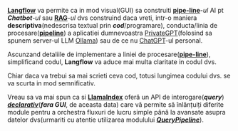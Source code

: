 [**Langflow**](https://www.langflow.org/) va permite ca in mod visual(GUI) sa construiti [**pipe-line**](https://bytesupreme.online/crafting-no-code-local-rag-chatbots-with-langflow-and-ollama/)-*ul* AI pt ***Chatbot***-*ul* sau [**RAG**](https://bytesupreme.online/crafting-no-code-local-rag-chatbots-with-langflow-and-ollama/)-*ul* dvs construind daca vreti, intr-o maniera **descriptiva**(nedescrisa textual prin ***cod***/programare), conducta/linia de procesare([**pipeline**](https://bytesupreme.online/crafting-no-code-local-rag-chatbots-with-langflow-and-ollama/)) a aplicatiei dumnevoastra [PrivateGPT](https://github.com/ollama/ollama/tree/main/examples/langchain-python-rag-privategpt)(folosind sa spunem server-ul LLM [Ollama](https://ollama.com/download/windows)) sau de ce nu [ChatGPT](https://chatgpt.com/)-ul personal.

Ascunzand detaliile de implementare a liniei de procesare([**pipe-line**](https://bytesupreme.online/crafting-no-code-local-rag-chatbots-with-langflow-and-ollama/)), simplificand codul, **Langflow** va aduce mai multa claritate in codul dvs.

Chiar daca va trebui sa mai scrieti ceva cod, totusi lungimea codului dvs. se va scurta in mod semnificativ.

Vreau sa va mai spun ca si [**LlamaIndex**](https://docs.llamaindex.ai/en/stable/module_guides/querying/pipeline/) oferă un API de interogare(***query***) [***declarativ***](https://docs.llamaindex.ai/en/stable/getting_started/starter_tools/rag_cli/)(***fara GUI***, de aceasta data) care vă permite să înlănțuiți diferite module pentru a orchestra fluxuri de lucru simple până la avansate asupra datelor dvs(urmariti cu atentie utilizarea modulului [***QueryPipeline***](https://docs.llamaindex.ai/en/stable/module_guides/querying/pipeline/)).

